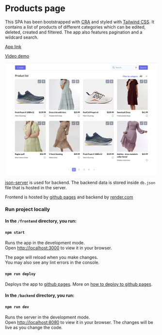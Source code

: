 # Products page

This SPA has been bootstrapped with
[CRA](https://github.com/facebook/create-react-app) and styled with
[Tailwind CSS](https://tailwindcss.com/). It contains a list of products of
different categories which can be edited, deleted, created and filtered. The app
also features pagination and a wildcard search.

[App link](https://bekzodisakov.github.io/product-list/)

[Video demo](https://youtu.be/lnrNaOMfSTA)

![App screenshot](/frontend/src/assets/screenshot.png "App screenshot")

[json-server](https://www.npmjs.com/package/json-server) is used for backend.
The backend data is stored inside `db.json` file that is hosted in the server.

Frontend is hosted by [github pages](https://pages.github.com/) and backend by
[render.com](https://render.com/)

### Run project locally

#### In the `/frontend` directory, you run:

#### `npm start`

Runs the app in the development mode.\
Open [http://localhost:3000](http://localhost:3000) to view it in your browser.

The page will reload when you make changes.\
You may also see any lint errors in the console.

#### `npm run deploy`

Deploys the app to [github pages](https://pages.github.com/). More on
[how to deploy to github pages](https://github.com/gitname/react-gh-pages).

#### In the `/backend` directory, you run:

#### `npm run dev`

Runs the server in the development mode.\
Open [http://localhost:8080](http://localhost:8080) to view it in your browser. The
changes will be live as you change the code.
